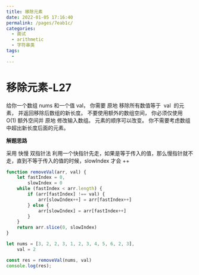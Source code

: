 ```yaml
---
title: 移除元素
date: 2022-01-05 17:16:40
permalink: /pages/7eab1c/
categories:
  - 面试
  - arithmetic
  - 字符串类
tags:
  - 
---
```


# 移除元素-L27

给你一个数组 nums 和一个值 val， 你需要 原地 移除所有数值等于  val  的元素， 并返回移除后数组的新长度。
不要使用额外的数组空间， 你必须仅使用 O(1) 额外空间并 原地 修改输入数组。
元素的顺序可以改变。 你不需要考虑数组中超出新长度后面的元素。

<!-- more -->

**解题思路**

采用 快慢 双指针法
利用一个快指针先走，如果是等于传入的值，那么慢指针就不走，直到不等于传入的值的时候，slowIndex 才会 ++

```js
function removeVal(arr, val) {
    let fastIndex = 0,
        slowIndex = 0
    while (fastIndex < arr.length) {
        if (arr[fastIndex] !== val) {
            arr[slowIndex++] = arr[fastIndex++]
        } else {
            arr[slowIndex] = arr[fastIndex++]
        }
    }
    return arr.slice(0, slowIndex)
}

let nums = [3, 2, 2, 3, 1, 2, 3, 4, 5, 6, 2, 3],
    val = 2

const res = removeVal(nums, val)
console.log(res);
```